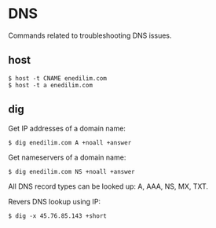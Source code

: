 DNS
===

Commands related to troubleshooting DNS issues.

host
----
    $ host -t CNAME enedilim.com
    $ host -t a enedilim.com

dig
---

Get IP addresses of a domain name:

    $ dig enedilim.com A +noall +answer
	
Get nameservers of a domain name:

    $ dig enedilim.com NS +noall +answer
	
All DNS record types can be looked up: A, AAA, NS, MX, TXT.

Revers DNS lookup using IP:

    $ dig -x 45.76.85.143 +short

